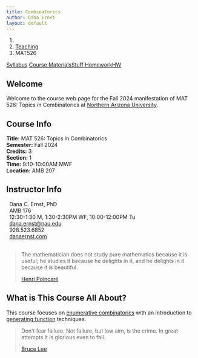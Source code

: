 ```yaml
---
title: Combinatorics
author: Dana Ernst
layout: default
---
```


<ol class="breadcrumb">
  <li><a href="/"><i class="fa fa-home"></i></a></li>
  <li><a href="/teaching/">Teaching</a></li>
  <li class="active">MAT526</li>
</ol>

<div class="row">
<div class="col-xs-12">
<div class="btn-group btn-group-justified">
<a class="btn btn-default btn-success" href="{{site.baseurl}}/teaching/mat526f24/syllabus/">Syllabus</a>
<a class="btn btn-default btn-primary" href="{{site.baseurl}}/teaching/mat526f24/materials/">
<span class="hidden-xs">Course Materials</span><span class="visible-xs">Stuff</span>
</a>
<a class="btn btn-default btn-warning" href="{{site.baseurl}}/teaching/mat526f24/homework/">
<span class="hidden-xs">Homework</span><span class="visible-xs">HW</span>
</a>
<!-- <a class="btn btn-default btn-info" href="{{site.baseurl}}/teaching/mat526f24/journal/">Journal</a> -->
</div>
</div>
</div>

## Welcome ##
Welcome to the course web page for the Fall 2024 manifestation of MAT 526: Topics in Combinatorics at [Northern Arizona University](http://nau.edu).

<div class="row">
  <div class="col-xs-12 col-sm-6">
<div>
<h2>Course Info</h2>
<strong>Title:</strong> MAT 526: Topics in Combinatorics<br />
<strong>Semester:</strong> Fall 2024<br />
<strong>Credits:</strong> 3<br />
<strong>Section:</strong> 1<br />
<strong>Time:</strong> 9:10-10:00AM MWF<br />
<strong>Location:</strong> AMB 207
</div>
  </div>

  <div class="col-xs-12 col-sm-6">
<div>
  <h2>Instructor Info</h2>
  <i class="fa fa-user fa-fw"></i>&nbsp; Dana C. Ernst, PhD<br />
  <i class="fa fa-university fa-fw"></i>&nbsp; AMB 176<br />
  <i class="fa fa-users fa-fw"></i>&nbsp; 12:30-1:30 M, 1:30-2:30PM WF, 10:00-12:00PM Tu<br />
  <i class="far fa-envelope fa-fw"></i>&nbsp; <a href="mailto:dana.ernst@nau.edu">dana.ernst@nau.edu</a><br />
  <i class="fa fa-phone fa-fw"></i>&nbsp; 928.523.6852<br />
  <i class="fa fa-link fa-fw"></i>&nbsp; <a href="{{site.baseurl}}">danaernst.com</a>
</div>
  </div>
</div>

<br />

<blockquote>
<p>The mathematician does not study pure mathematics because it is useful; he studies it because he delights in it, and he delights in it because it is beautiful.</p>
<footer><a href="https://en.wikipedia.org/wiki/Henri_Poincaré">Henri Poincaré</a></footer>
</blockquote>

## What is This Course All About? ##
This course focuses on [enumerative combinatorics](https://en.wikipedia.org/wiki/Enumerative_combinatorics) with an introduction to [generating function](https://en.wikipedia.org/wiki/Generating_function) techniques. 

<blockquote>
<p>Don’t fear failure.  Not failure, but low aim, is the crime. In great attempts it is glorious even to fail.</p>
<footer><a href="https://en.wikipedia.org/wiki/Bruce_Lee">Bruce Lee</a></footer>
</blockquote>

<br />
